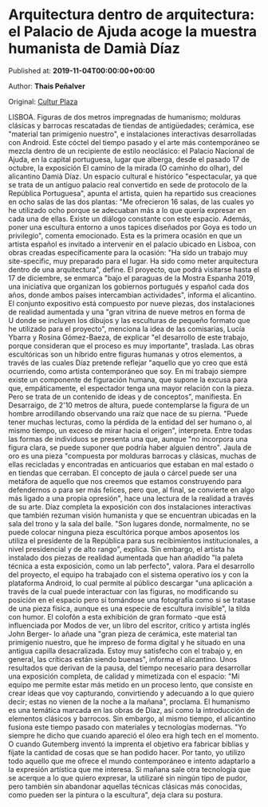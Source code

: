 
# Arquitectura dentro de arquitectura: el Palacio de Ajuda acoge la muestra humanista de Damià Díaz

Published at: **2019-11-04T00:00:00+00:00**

Author: **Thais Peñalver**

Original: [Cultur Plaza](https://valenciaplaza.com/ArquitecturadentrodearquitecturaelPalaciodeAjudaacogelamuestrahumanistadeDamiDaz)

LISBOA. Figuras de dos metros impregnadas de humanismo; molduras clásicas y barrocas rescatadas de tiendas de antigüedades; cerámica, ese "material tan primigenio nuestro", e instalaciones interactivas desarrolladas con Android. Este cóctel del tiempo pasado y el arte más contemporáneo se mezcla dentro de un recipiente de estilo neoclásico: el Palacio Nacional de Ajuda, en la capital portuguesa, lugar que alberga, desde el pasado 17 de octubre, la exposición El camino de la mirada (O caminho do olhar), del alicantino Damià Díaz. Un espacio cultural e histórico "espectacular, ya que se trata de un antiguo palacio real convertido en sede de protocolo de la República Portuguesa", apunta el artista, quien ha repartido sus creaciones en ocho salas de las dos plantas: "Me ofrecieron 16 salas, de las cuales yo he utilizado ocho porque se adecuaban más a lo que quería expresar en cada una de ellas. Existe un diálogo constante con este espacio. Además, poner una escultura entorno a unos tapices diseñados por Goya es todo un privilegio", comenta emocionado. Esta es la primera ocasión en que un artista español es invitado a intervenir en el palacio ubicado en Lisboa, con obras creadas específicamente para la ocasión: "Ha sido un trabajo muy site-specific, muy preparado para el lugar. Ha sido como meter arquitectura dentro de una arquitectura", define.
El proyecto, que podrá visitarse hasta el 17 de diciembre, se enmarca "bajo el paraguas de la Mostra Espanha 2019, una iniciativa que organizan los gobiernos portugués y español cada dos años, donde ambos países intercambian actividades", informa el alicantino. El conjunto expositivo está compuesto por nueve piezas, dos instalaciones de realidad aumentada y una "gran vitrina de nueve metros en forma de U donde se incluyen los dibujos y las esculturas de pequeño formato que he utilizado para el proyecto", menciona la idea de las comisarias, Lucía Ybarra y Rosina Gómez-Baeza, de explicar "el desarrollo de este trabajo, porque consideran que el proceso es muy importante", traslada.
Las obras escultóricas son un híbrido entre figuras humanas y otros elementos, a través de las cuales Díaz pretende reflejar "aquello que yo creo que está ocurriendo, como artista contemporáneo que soy. En mi trabajo siempre existe un componente de figuración humana, que supone la excusa para que, empáticamente, el espectador tenga una mayor relación con la pieza. Pero se trata de un contenido de ideas y de conceptos", manifiesta. En Desarraigo, de 2'10 metros de altura, puede contemplarse la figura de un hombre arrodillando observando una raíz que nace de su pierna. "Puede tener muchas lecturas, como la pérdida de la entidad del ser humano o, al mismo tiempo, un exceso de mirar hacia el origen", interpreta.
Entre todas las formas de individuos se presenta una que, aunque "no incorpora una figura clara, se puede suponer que podría haber alguien dentro". Jaula de oro es una pieza "compuesta por molduras barrocas y clásicas, muchas de ellas recicladas y encontradas en anticuarios que estaban en mal estado o en tiendas que cerraban. El concepto de jaula o cárcel puede ser una metáfora de aquello que nos creemos que estamos construyendo para defendernos o para ser más felices, pero que, al final, se convierte en algo más ligado a una propia opresión", hace una lectura de la realidad a través de su arte.
Díaz completa la exposición con dos instalaciones interactivas que también rezuman visión humanista y que se encuentran ubicadas en la sala del trono y la sala del baile. "Son lugares donde, normalmente, no se puede colocar ninguna pieza escultórica porque ambos aposentos los utiliza el presidente de la República para sus recibimientos institucionales, a nivel presidencial y de alto rango", explica. Sin embargo, el artista ha instalado dos piezas de realidad aumentada que han añadido "la paleta técnica a esta exposición, como un lab perfecto", valora. Para el desarrollo del proyecto, el equipo ha trabajado con el sistema operativo ios y con la plataforma Android, lo cual permite al público descargar "una aplicación a través de la cual puede interactuar con las figuras, no modificando su posición en el espacio pero sí tomándose una fotografía como si se tratase de una pieza física, aunque es una especie de escultura invisible", la tilda con humor.
El colofón a esta exhibición de gran formato -que está influenciada por Modos de ver, un libro del escritor, crítico y artista inglés John Berger- lo añade una "gran pieza de cerámica, este material tan primigenio nuestro, que he impreso de forma digital y he situado en una antigua capilla desacralizada. Estoy muy satisfecho con el trabajo y, en general, las críticas están siendo buenas", informa el alicantino. Unos resultados que derivan de la pausa, del tiempo necesario para desarrollar una exposición completa, de calidad y mimetizada con el espacio: "Mi equipo me permite estar más metido en un proceso lento, que consiste en crear ideas que voy capturando, convirtiendo y adecuando a lo que quiero decir; estas no vienen de la noche a la mañana", proclama.
El humanismo es una temática marcada en las obras de Díaz, así como la introducción de elementos clásicos y barrocos. Sin embargo, al mismo tiempo, el alicantino fusiona este tiempo pasado con materiales y tecnologías modernas. "Yo siempre he dicho que cuando apareció el óleo era high tech en el momento. O cuando Gutemberg inventó la imprenta el objetivo era fabricar biblias y fíjate la cantidad de cosas que se han podido hacer. Por tanto, yo utilizo todo aquello que me ofrece el mundo contemporáneo e intento adaptarlo a la expresión artística que me interesa. Si mañana sale otra tecnología que se acerque a lo que quiero expresar, la utilizaré sin ningún tipo de pudor, pero también sin abandonar aquellas técnicas clásicas más conocidas, como pueden ser la pintura o la escultura", deja clara su postura.
